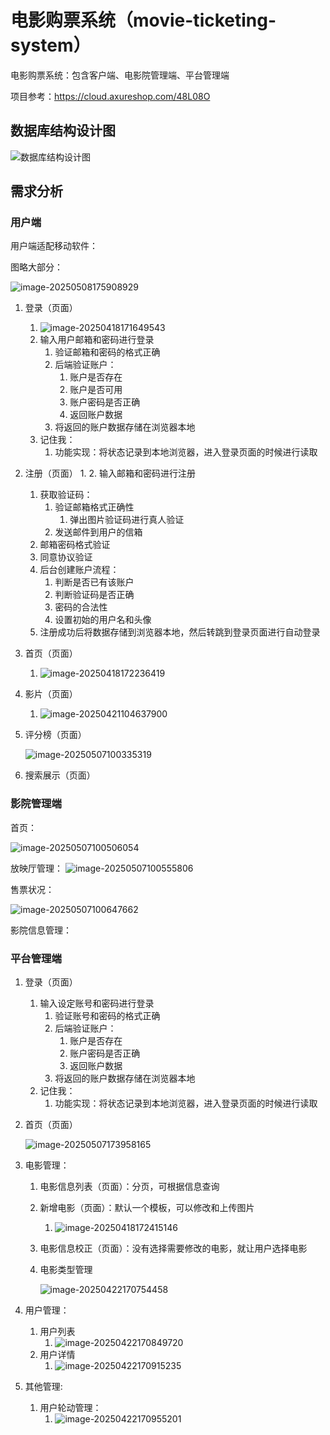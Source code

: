 # 电影购票系统（movie-ticketing-system）
电影购票系统：包含客户端、电影院管理端、平台管理端

项目参考：https://cloud.axureshop.com/48L08O

## 数据库结构设计图

![数据库结构设计图](./image/看吧电影数据库设计.jpg)

## 需求分析

### 用户端

用户端适配移动软件：

图略大部分：

![image-20250508175908929](image/image-20250508175908929.png)



1. 登录（页面）
   1. ![image-20250418171649543](./image/image-20250418171649543.png)
   2. 输入用户邮箱和密码进行登录
      1. 验证邮箱和密码的格式正确
      2. 后端验证账户：
         1. 账户是否存在
         2. 账户是否可用
         3. 账户密码是否正确
         4. 返回账户数据
      3. 将返回的账户数据存储在浏览器本地
   3. 记住我：
      1. 功能实现：将状态记录到本地浏览器，进入登录页面的时候进行读取

2. 注册（页面）
   1. 
   2. 输入邮箱和密码进行注册
      1. 获取验证码：
         1. 验证邮箱格式正确性	
            1. 弹出图片验证码进行真人验证
         2. 发送邮件到用户的信箱
      2. 邮箱密码格式验证
      3. 同意协议验证
      4. 后台创建账户流程：
         1. 判断是否已有该账户
         2. 判断验证码是否正确
         3. 密码的合法性
         4. 设置初始的用户名和头像
      5. 注册成功后将数据存储到浏览器本地，然后转跳到登录页面进行自动登录

3. 首页（页面）
   1. ![image-20250418172236419](./image/image-20250418172236419.png)

4. 影片（页面）
   1. ![image-20250421104637900](./image/image-20250421104637900.png)

5. 评分榜（页面）

   ![image-20250507100335319](./image/image-20250507100335319.png)

6. 搜索展示（页面）

### 影院管理端

首页：

![image-20250507100506054](./image/image-20250507100506054.png)

放映厅管理：
![image-20250507100555806](image/image-20250507100555806.png)

售票状况：

![image-20250507100647662](image/image-20250507100647662.png)

影院信息管理：


### 平台管理端

1. 登录（页面）
   1. 输入设定账号和密码进行登录
      1. 验证账号和密码的格式正确
      2. 后端验证账户：
         1. 账户是否存在
         2. 账户密码是否正确
         3. 返回账户数据
      3. 将返回的账户数据存储在浏览器本地
   2. 记住我：
      1. 功能实现：将状态记录到本地浏览器，进入登录页面的时候进行读取

2. 首页（页面）

   ![image-20250507173958165](image/image-20250507173958165.png)

3. 电影管理：
   1. 电影信息列表（页面）：分页，可根据信息查询

   2. 新增电影（页面）：默认一个模板，可以修改和上传图片
      1. ![image-20250418172415146](./image/image-20250418172415146.png)

   3. 电影信息校正（页面）：没有选择需要修改的电影，就让用户选择电影

   4. 电影类型管理

      ![image-20250422170754458](./image/image-20250422170754458.png)

4. 用户管理：
   1. 用户列表
      1. ![image-20250422170849720](./image/image-20250422170849720.png)
   2. 用户详情
      1. ![image-20250422170915235](./image/image-20250422170915235.png)

5. 其他管理:
   1. 用户轮动管理：
      1. ![image-20250422170955201](./image/image-20250422170955201.png)
